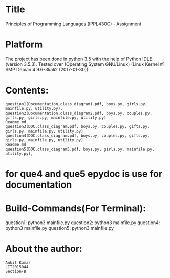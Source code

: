 # Title
  Principles of Programming Languages (IPPL430C) - Assignment
  
# Platform
  The project has been done in python 3.5 with the help of Python IDLE (version 3.5.3). Tested over (Operating System GNU/Linux) 
  (Linux Kernel #1 SMP Debian 4.9.6-3kali2 (2017-01-30))
  
 # Contents:
    question1(Documentation,class_diagram1.pdf, boys.py, girls.py, mainfile.py, utility.py),
    question2(Documentation,class_diagram2.pdf, boys.py, couples.py, gifts.py, girls.py, mainfile.py, utility.py)
    Readme.md
    question3(DOC,class_diagram.pdf, boys.py, couples.py, gifts.py, girls.py, mainfile.py, utility.py)
    question4(DOC,class_diagram.pdf, boys.py, couples.py, gifts.py, girls.py, mainfile.py, utility.py)
    Readme.md
    question5(DOC,class_diagram5.pdf, boys.py, girls.py, mainfile.py, utility.py),
 # for que4 and que5 epydoc is use for documentation
 
# Build-Commands(For Terminal):
question1:
    python3 mainfile.py
question2:
    python3 mainfile.py
question4:
    python3 mainfile.py
question5:
    python3 mainfile.py

# About the author:
    Ankit Kumar
    LIT2015044
    Section-B
   
